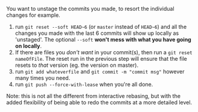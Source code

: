 You want to unstage the commits you made, to resort the individual changes for example.

1. run `git reset --soft HEAD~6` (or `master` instead of `HEAD~6`) and all the changes you made with the last 6 commits will show up locally as 'unstaged'. The optional `--soft` **won't mess with what you have going on locally**.
2. If there are files you *don't want* in your commit(s), then run a `git reset nameOfFile`. The reset run in the previous step will ensure that the file resets to *that* version (eg. the version on master). 
2. run `git add whateverfile` and `git commit -m "commit msg"` however many times you need.
3. run `git push --force-with-lease` when you're all done.

Note: this is not all the different from interactive rebasing, but with the added flexibility of being able to redo the commits at a more detailed level.
